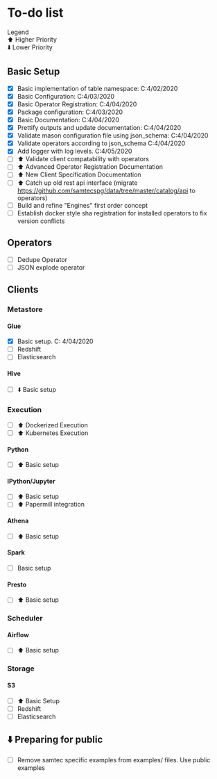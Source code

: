 # To-do list

Legend  
:arrow_up:  Higher Priority  
:arrow_down: Lower Priority

## Basic Setup
- [x] Basic implementation of table namespace: C:4/02/2020
- [x] Basic Configuration: C:4/03/2020
- [x] Basic Operator Registration: C:4/04/2020
- [x] Package configuration: C:4/03/2020
- [x] Basic Documentation: C:4/04/2020
- [x] Prettify outputs and update documentation: C:4/04/2020
- [x] Validate mason configuration file using json_schema: C:4/04/2020
- [x] Validate operators according to json_schema C:4/04/2020
- [x] Add logger with log levels. C:4/05/2020
- [ ] :arrow_up: Validate client compatability with operators 
- [ ] :arrow_up: Advanced Operator Registration Documentation 
- [ ] :arrow_up: New Client Specification Documentation 
- [ ] :arrow_up: Catch up old rest api interface (migrate https://github.com/samtecspg/data/tree/master/catalog/api to operators)
- [ ] Build and refine "Engines" first order concept
- [ ] Establish docker style sha registration for installed operators to fix version conflicts

## Operators

- [ ] Dedupe Operator
- [ ] JSON explode operator

## Clients

### Metastore

#### Glue
- [x] Basic setup. C: 4/04/2020
- [ ] Redshift
- [ ] Elasticsearch
#### Hive
- [ ] :arrow_down: Basic setup
### Execution
- [ ] :arrow_up: Dockerized Execution
- [ ] :arrow_up: Kubernetes Execution
#### Python
- [ ] :arrow_up: Basic setup
#### IPython/Jupyter
- [ ] :arrow_up: Basic setup
- [ ] :arrow_up: Papermill integration 
#### Athena
- [ ] :arrow_up: Basic setup 
#### Spark
- [ ] Basic setup 
#### Presto
- [ ] :arrow_up: Basic setup 

### Scheduler
#### Airflow
- [ ] :arrow_up: Basic setup 

### Storage
#### S3
- [ ] :arrow_up: Basic Setup 
- [ ] Redshift
- [ ] Elasticsearch

## :arrow_down: Preparing for public
- [ ] Remove samtec specific examples from examples/ files.  Use public examples


